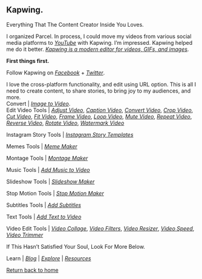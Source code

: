 ## Kapwing.

Everything That The Content Creator Inside You Loves.

I organized Parcel. In process, I could move my videos from various social media platforms to [_YouTube_](https://www.youtube.com/channel/UCQCznCqUhALucLSk6N8ROPA/playlists) with Kapwing. I’m impressed. Kapwing helped me do it better. [_Kapwing is a modern editor for videos, GIFs, and images_](https://kapwing.com/).

**First things first.**

Follow Kapwing on [_Facebook_](https://www.facebook.com/KapwingVideos) + [_Twitter_](https://twitter.com/KapwingApp).

I love the cross-platform functionality, and edit using URL option. This is all I need to create content, to share stories, to bring joy to my audiences, and more.     
Convert | [_Image to Video_](https://www.kapwing.com/image-to-video).     
Edit Video Tools | [_Adjust Video_](https://www.kapwing.com/adjust-video), [_Caption Video_](https://www.kapwing.com/caption-video), [_Convert Video_](https://www.kapwing.com/convert-video), [_Crop Video_](https://www.kapwing.com/crop-video), [_Cut Video_](https://www.kapwing.com/cut-video), [_Fit Video_](https://www.kapwing.com/fit-video), [_Frame Video_](https://www.kapwing.com/frame-video), [_Loop Video_](https://www.kapwing.com/loop-video), [_Mute Video_](https://www.kapwing.com/mute-video), [_Repeat Video_](https://www.kapwing.com/repeat-video), [_Reverse Video_](https://www.kapwing.com/reverse-video), [_Rotate Video_](https://www.kapwing.com/rotate), [_Watermark Video_](https://www.kapwing.com/watermark-video)

Instagram Story Tools | [_Instagram Story Templates_](https://www.kapwing.com/instagram-story-templates)

Memes Tools | [_Meme Maker_](https://www.kapwing.com/meme-maker)

Montage Tools | [_Montage Maker_](https://www.kapwing.com/montage)

Music Tools | [_Add Music to Video_](https://www.kapwing.com/add-music-to-video)

Slideshow Tools | [_Slideshow Maker_](https://www.kapwing.com/slideshow)

Stop Motion Tools | [_Stop Motion Maker_](https://www.kapwing.com/stop-motion)

Subtitles Tools | [_Add Subtitles_](https://www.kapwing.com/subtitles)

Text Tools | [_Add Text to Video_](https://www.kapwing.com/add-text-to-video)

Video Edit Tools | [_Video Collage_](https://www.kapwing.com/collage), [_Video Filters_](https://www.kapwing.com/filters), [_Video Resizer_](https://www.kapwing.com/resize-video), [_Video Speed_](https://www.kapwing.com/change-video-speed), [_Video Trimmer_](https://www.kapwing.com/trim-video)

If This Hasn’t Satisfied Your Soul, Look For More Below.

Learn | [_Blog_](https://www.kapwing.com/blog) | [_Explore_](https://www.kapwing.com/exploreall) | [_Resources_](https://www.kapwing.com/resources)

[Return back to home](https://kvshvl.github.io/index.html)
